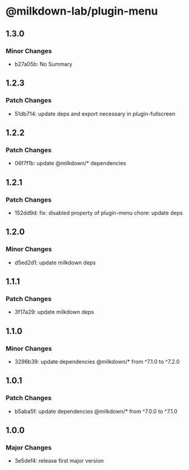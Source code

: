 # @milkdown-lab/plugin-menu

## 1.3.0

### Minor Changes

- b27a05b: No Summary

## 1.2.3

### Patch Changes

- 51db714: update deps and export necessary in plugin-fullscreen

## 1.2.2

### Patch Changes

- 06f7f1b: update @milkdown/\* dependencies

## 1.2.1

### Patch Changes

- 152dd9d: fix: disabled property of plugin-menu
  chore: update deps

## 1.2.0

### Minor Changes

- d5ed2d1: update milkdown deps

## 1.1.1

### Patch Changes

- 3f17a29: update milkdown deps

## 1.1.0

### Minor Changes

- 3296b39: update dependencies @milkdown/\* from ^7.1.0 to ^7.2.0

## 1.0.1

### Patch Changes

- b5aba5f: update dependencies @milkdown/\* from ^7.0.0 to ^7.1.0

## 1.0.0

### Major Changes

- 3e5def4: release first major version
